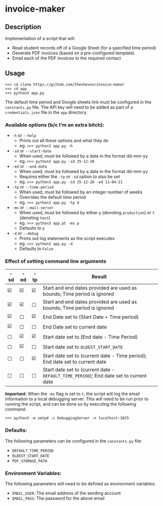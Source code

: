 # invoice-maker

## Description 

Implementation of a script that will:
- Read student records off of a Google Sheet (for a specified time period)
- Generate PDF invoices (based on a pre-configured template)
- Email each of the PDF invoices to the required contact

## Usage

```
>>> cd clone https://github.com/theshevon/invoice-maker
>>> cd app
>>> python3 app.py 
```

The default time period and Google sheets link must be configured in the `constants.py` file. The API key will need to be added as part of a `credentials.json` file in the `app` directory.

### Available options (b/c I'm an extra bitch):

- `-h` or `--help`
    - Prints out all these options and what they do
    - eg. ```>>> python3 app.py -h```
- `-sd` or `--start-date`
    - When used, must be followed by a date in the format dd-mm-yy
    - eg. ```>>> python3 app.py -sd 25-12-20```
- `-ed` or `--end-date`
    - When used, must be followed by a date in the format dd-mm-yy
    - Requires either the `-tp` or `-sd` option to also be set
    - eg. ```>>> python3 app.py -sd 25-12-20 -ed 11-04-21```
- `-tp` or `--time-period`
    - When used, must be followed by an integer number of weeks
    - Overrides the default time period
    - eg. ```>>> python3 app.py -tp 4```
- `-ms` or `--mail-server`
    - When used, must be followed by either `p` (denoting `production`) or `t` (denoting `test`)
    - eg. ```>>> python3 app.pt -ms p```
    - Defaults to `p`
- `-d` or `--debug`
    - Prints out log statements as the script executes
    - eg. ```>>> python3 app.py -d```
    - Defaults to `False`

### Effect of setting command line arguments

-sd | -ed | -tp | Result
----| ----| ----|-----
☑️ | ☑️ | ☑️ | Start and end dates provided are used as bounds; Time period is ignored
☑️ | ☑️ | ☐ | Start and end dates provided are used as bounds; Time period is ignored
☑️ | ☐ | ☑️ | End Date set to (Start Date + Time period)
☑️ | ☐ | ☐ | End Date set to current date
☐ | ☑️ | ☑️ | Start date set to (End date - Time Period)
☐ | ☑️ | ☐ | Start date set to `OLDEST_START_DATE` 
☐ | ☐ | ☑️ | Start date set to (current date - Time period); End date set to current date
☐ | ☐ | ☐ | Start date set to (current date - `DEFAULT_TIME_PERIOD`); End date set to current date

**Important**: When the `-ms` flag is set to `t`, the script will log the email information to a local debugging server. This will need to be run prior to running the script, and can be done so by executing the following command:
```
>>> python3 -m smtpd -c DebuggingServer -n localhost:1025
```  
### Defaults:

The following parameters can be configured in the `constants.py` file:

- `DEFAULT_TIME_PERIOD`
- `OLDEST_START_DATE`
- `PDF_STORAGE_PATH`

### Environment Variables:

The following parameters will need to be defined as environment variables:

- `EMAIL_USER`: The email address of the sending account
- `EMAIL_PASS`: The password for the above email